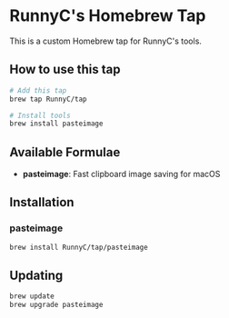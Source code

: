 # RunnyC's Homebrew Tap

This is a custom Homebrew tap for RunnyC's tools.

## How to use this tap

```bash
# Add this tap
brew tap RunnyC/tap

# Install tools
brew install pasteimage
```

## Available Formulae

- **pasteimage**: Fast clipboard image saving for macOS

## Installation

### pasteimage
```bash
brew install RunnyC/tap/pasteimage
```

## Updating

```bash
brew update
brew upgrade pasteimage
```